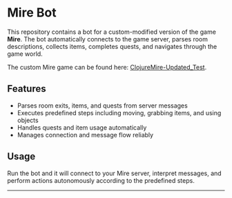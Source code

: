 # Mire Bot

This repository contains a bot for a custom-modified version of the game **Mire**. The bot automatically connects to the game server, parses room descriptions, collects items, completes quests, and navigates through the game world.

The custom Mire game can be found here: [ClojureMire-Updated_Test](https://github.com/gltexture/ClojureMire-Updated_Test).

## Features

- Parses room exits, items, and quests from server messages  
- Executes predefined steps including moving, grabbing items, and using objects  
- Handles quests and item usage automatically  
- Manages connection and message flow reliably  

## Usage

Run the bot and it will connect to your Mire server, interpret messages, and perform actions autonomously according to the predefined steps.

---

